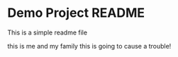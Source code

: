 # Demo Project README

This is a simple readme file


this is me and my family
this is going to cause a trouble!